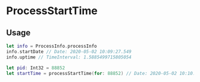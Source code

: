 # ProcessStartTime

## Usage

```swift
let info = ProcessInfo.processInfo
info.startDate // Date: 2020-05-02 10:09:27.549
info.uptime // TimeInterval: 1.5885499715805054

let pid: Int32 = 88852
let startTime = processStartTime(for: 88852) // Date: 2020-05-02 10:10:19.501
```